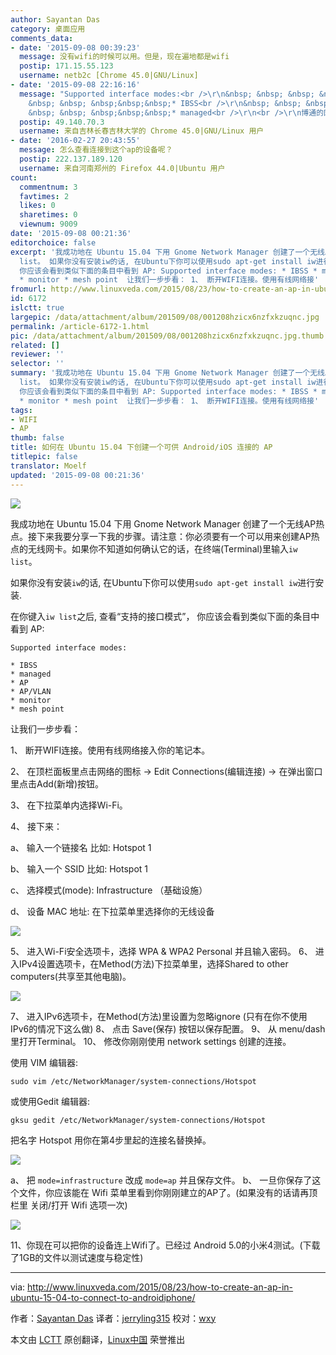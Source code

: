 ```yaml
---
author: Sayantan Das
category: 桌面应用
comments_data:
- date: '2015-09-08 00:39:23'
  message: 没有wifi的时候可以用。但是，现在遍地都是wifi
  postip: 171.15.55.123
  username: netb2c [Chrome 45.0|GNU/Linux]
- date: '2015-09-08 22:16:16'
  message: "Supported interface modes:<br />\r\n&nbsp; &nbsp; &nbsp; &nbsp; &nbsp;
    &nbsp; &nbsp; &nbsp;&nbsp;&nbsp;* IBSS<br />\r\n&nbsp; &nbsp; &nbsp; &nbsp; &nbsp;
    &nbsp; &nbsp; &nbsp;&nbsp;&nbsp;* managed<br />\r\n<br />\r\n博通的网卡。。。私有驱动。。。"
  postip: 49.140.70.3
  username: 来自吉林长春吉林大学的 Chrome 45.0|GNU/Linux 用户
- date: '2016-02-27 20:43:55'
  message: 怎么查看连接到这个ap的设备呢？
  postip: 222.137.189.120
  username: 来自河南郑州的 Firefox 44.0|Ubuntu 用户
count:
  commentnum: 3
  favtimes: 2
  likes: 0
  sharetimes: 0
  viewnum: 9009
date: '2015-09-08 00:21:36'
editorchoice: false
excerpt: '我成功地在 Ubuntu 15.04 下用 Gnome Network Manager 创建了一个无线AP热点。接下来我要分享一下我的步骤。请注意：你必须要有一个可以用来创建AP热点的无线网卡。如果你不知道如何确认它的话，在终端(Terminal)里输入iw
  list。 如果你没有安装iw的话, 在Ubuntu下你可以使用sudo apt-get install iw进行安装. 在你键入iw list之后, 查看支持的接口模式，
  你应该会看到类似下面的条目中看到 AP: Supported interface modes: * IBSS * managed * AP * AP/VLAN
  * monitor * mesh point  让我们一步步看： 1、 断开WIFI连接。使用有线网络接'
fromurl: http://www.linuxveda.com/2015/08/23/how-to-create-an-ap-in-ubuntu-15-04-to-connect-to-androidiphone/
id: 6172
islctt: true
largepic: /data/attachment/album/201509/08/001208hzicx6nzfxkzuqnc.jpg
permalink: /article-6172-1.html
pic: /data/attachment/album/201509/08/001208hzicx6nzfxkzuqnc.jpg.thumb.jpg
related: []
reviewer: ''
selector: ''
summary: '我成功地在 Ubuntu 15.04 下用 Gnome Network Manager 创建了一个无线AP热点。接下来我要分享一下我的步骤。请注意：你必须要有一个可以用来创建AP热点的无线网卡。如果你不知道如何确认它的话，在终端(Terminal)里输入iw
  list。 如果你没有安装iw的话, 在Ubuntu下你可以使用sudo apt-get install iw进行安装. 在你键入iw list之后, 查看支持的接口模式，
  你应该会看到类似下面的条目中看到 AP: Supported interface modes: * IBSS * managed * AP * AP/VLAN
  * monitor * mesh point  让我们一步步看： 1、 断开WIFI连接。使用有线网络接'
tags:
- WIFI
- AP
thumb: false
title: 如何在 Ubuntu 15.04 下创建一个可供 Android/iOS 连接的 AP
titlepic: false
translator: Moelf
updated: '2015-09-08 00:21:36'
---
```


![](/data/attachment/album/201509/08/001208hzicx6nzfxkzuqnc.jpg)


我成功地在 Ubuntu 15.04 下用 Gnome Network Manager 创建了一个无线AP热点。接下来我要分享一下我的步骤。请注意：你必须要有一个可以用来创建AP热点的无线网卡。如果你不知道如何确认它的话，在终端(Terminal)里输入`iw list`。


如果你没有安装`iw`的话, 在Ubuntu下你可以使用`sudo apt-get install iw`进行安装.


在你键入`iw list`之后, 查看“支持的接口模式”， 你应该会看到类似下面的条目中看到 AP:



```
Supported interface modes:

* IBSS
* managed
* AP
* AP/VLAN
* monitor
* mesh point

```

让我们一步步看：


1、 断开WIFI连接。使用有线网络接入你的笔记本。


2、 在顶栏面板里点击网络的图标 -> Edit Connections(编辑连接) -> 在弹出窗口里点击Add(新增)按钮。


3、 在下拉菜单内选择Wi-Fi。


4、 接下来：


a、 输入一个链接名 比如: Hotspot 1


b、 输入一个 SSID 比如: Hotspot 1


c、 选择模式(mode): Infrastructure （基础设施）


d、 设备 MAC 地址: 在下拉菜单里选择你的无线设备


![](/data/attachment/album/201509/08/002002n6dbw3ft6o62wqw6.jpg)


5、 进入Wi-Fi安全选项卡，选择 WPA & WPA2 Personal 并且输入密码。 6、 进入IPv4设置选项卡，在Method(方法)下拉菜单里，选择Shared to other computers(共享至其他电脑)。


![](/data/attachment/album/201509/08/002028yeaez0b974glbqgn.jpg)


7、 进入IPv6选项卡，在Method(方法)里设置为忽略ignore (只有在你不使用IPv6的情况下这么做) 8、 点击 Save(保存) 按钮以保存配置。 9、 从 menu/dash 里打开Terminal。 10、 修改你刚刚使用 network settings 创建的连接。


使用 VIM 编辑器:



```
sudo vim /etc/NetworkManager/system-connections/Hotspot

```

或使用Gedit 编辑器:



```
gksu gedit /etc/NetworkManager/system-connections/Hotspot

```

把名字 Hotspot 用你在第4步里起的连接名替换掉。


![](/data/attachment/album/201509/08/002100bhi6xg7eskezqz3e.jpg)


a、 把 `mode=infrastructure` 改成 `mode=ap` 并且保存文件。 b、 一旦你保存了这个文件，你应该能在 Wifi 菜单里看到你刚刚建立的AP了。(如果没有的话请再顶栏里 关闭/打开 Wifi 选项一次)


![](/data/attachment/album/201509/08/002124iqf9512guh5g2kq2.jpg)


11、你现在可以把你的设备连上Wifi了。已经过 Android 5.0的小米4测试。(下载了1GB的文件以测试速度与稳定性)




---


via: <http://www.linuxveda.com/2015/08/23/how-to-create-an-ap-in-ubuntu-15-04-to-connect-to-androidiphone/>


作者：[Sayantan Das](http://www.linuxveda.com/author/sayantan_das/) 译者：[jerryling315](https://github.com/jerryling315) 校对：[wxy](https://github.com/wxy)


本文由 [LCTT](https://github.com/LCTT/TranslateProject) 原创翻译，[Linux中国](https://linux.cn/) 荣誉推出